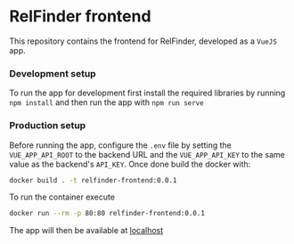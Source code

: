 # RelFinder frontend

This repository contains the frontend for RelFinder, developed as a `VueJS` app.

### Development setup

To run the app for development first install the required libraries by running `npm install` and then run the app with `npm run serve`

### Production setup

Before running the app, configure the `.env` file by setting the `VUE_APP_API_ROOT` to the backend URL and the `VUE_APP_API_KEY` to the same value as the backend's `API_KEY`. Once done build the docker with:

```sh
docker build . -t relfinder-frontend:0.0.1
```

To run the container execute

```sh
docker run --rm -p 80:80 relfinder-frontend:0.0.1
```

The app will then be available at [localhost](http://localhost)